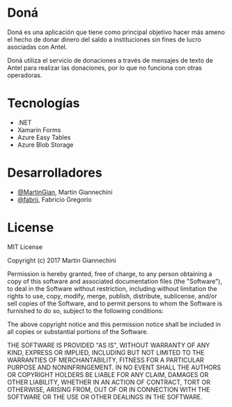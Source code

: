 # Doná

Doná es una aplicación que tiene como principal objetivo hacer más ameno el hecho de donar dinero del saldo a instituciones sin fines de lucro asociadas con Antel. 

Doná utiliza el servicio de donaciones a través de mensajes de texto de Antel para realizar las donaciones, por lo que no funciona con otras operadoras.

# Tecnologías

 - .NET
 - Xamarin Forms
 - Azure Easy Tables
 - Azure Blob Storage

# Desarrolladores

 - [@MartinGian](https://github.com/MartinGian), Martin Giannechini
 - [@fabrii](https://github.com/fabrii), Fabricio Gregorio
 
 # License

MIT License

Copyright (c) 2017 Martin Giannechini

Permission is hereby granted, free of charge, to any person obtaining a copy of this software and associated documentation files (the "Software"), to deal in the Software without restriction, including without limitation the rights to use, copy, modify, merge, publish, distribute, sublicense, and/or sell copies of the Software, and to permit persons to whom the Software is furnished to do so, subject to the following conditions:

The above copyright notice and this permission notice shall be included in all copies or substantial portions of the Software.

THE SOFTWARE IS PROVIDED "AS IS", WITHOUT WARRANTY OF ANY KIND, EXPRESS OR IMPLIED, INCLUDING BUT NOT LIMITED TO THE WARRANTIES OF MERCHANTABILITY, FITNESS FOR A PARTICULAR PURPOSE AND NONINFRINGEMENT. IN NO EVENT SHALL THE AUTHORS OR COPYRIGHT HOLDERS BE LIABLE FOR ANY CLAIM, DAMAGES OR OTHER LIABILITY, WHETHER IN AN ACTION OF CONTRACT, TORT OR OTHERWISE, ARISING FROM, OUT OF OR IN CONNECTION WITH THE SOFTWARE OR THE USE OR OTHER DEALINGS IN THE SOFTWARE.
